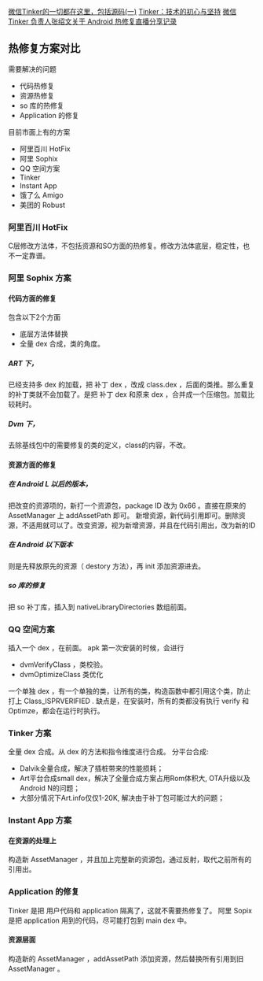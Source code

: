 [微信Tinker的一切都在这里，包括源码(一)](https://mp.weixin.qq.com/s/HZDVSsEzmitNLuPP8HjbHw)
[Tinker：技术的初心与坚持](https://mp.weixin.qq.com/s/tlDy6kx8qVHQOZjNpG514w)
[微信 Tinker 负责人张绍文关于 Android 热修复直播分享记录](https://www.diycode.cc/topics/231)

## 热修复方案对比

需要解决的问题

+ 代码热修复
+ 资源热修复
+ so 库的热修复
+ Application 的修复

目前市面上有的方案

* 阿里百川 HotFix
* 阿里 Sophix
* QQ 空间方案
* Tinker
* Instant App
* 饿了么 Amigo
* 美团的 Robust

### 阿里百川 HotFix
C层修改方法体，不包括资源和SO方面的热修复。修改方法体底层，稳定性，也不一定靠谱。

### 阿里 Sophix 方案
#### 代码方面的修复
包含以下2个方面

+ 底层方法体替换
+ 全量 dex 合成，类的角度。

##### ART 下，
已经支持多 dex 的加载，把 补丁 dex ，改成 class.dex ，后面的类推。那么重复的补丁类就不会加载了。是把 补丁 dex 和原来 dex ，合并成一个压缩包。加载比较耗时。

##### Dvm 下，
去除基线包中的需要修复的类的定义，class的内容，不改。

#### 资源方面的修复
##### 在 Android L 以后的版本，
把改变的资源项的，新打一个资源包，package ID 改为 0x66 。直接在原来的 AssetManager 上 addAssetPath 即可。
新增资源，新代码引用即可。删除资源，不适用就可以了。改变资源，视为新增资源，并且在代码引用出，改为新的ID
##### 在 Android 以下版本
则是先释放原先的资源（ destory 方法），再 init 添加资源进去。

##### so 库的修复
把  so 补丁库，插入到 nativeLibraryDirectories 数组前面。


### QQ 空间方案
插入一个 dex ，在前面。
apk 第一次安装的时候，会进行

+ dvmVerifyClass ，类校验。
+ dvmOptimizeClass 类优化

一个单独 dex ，有一个单独的类，让所有的类，构造函数中都引用这个类，防止打上 Class_ISPRVERIFIED .
缺点是，在安装时，所有的类都没有执行 verify 和 Optimze，都会在运行时执行。

### Tinker 方案
全量 dex 合成。从 dex 的方法和指令维度进行合成。
分平台合成:

+ Dalvik全量合成，解决了插桩带来的性能损耗；
+ Art平台合成small dex，解决了全量合成方案占用Rom体积大, OTA升级以及Android N的问题；
+ 大部分情况下Art.info仅仅1-20K, 解决由于补丁包可能过大的问题；

### Instant App 方案

#### 在资源的处理上
构造新 AssetManager ，并且加上完整新的资源包，通过反射，取代之前所有的引用出。

### Application 的修复
Tinker 是把 用户代码和 application 隔离了，这就不需要热修复了。
阿里 Sopix 是把 application 用到的代码，尽可能打包到 main dex 中。
#### 资源层面
构造新的 AssetManager ，addAssetPath 添加资源，然后替换所有引用到旧 AssetManager 。